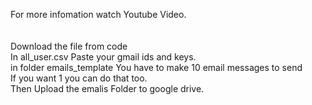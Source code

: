 For more infomation watch Youtube Video. <br>
  <br><br>
Download the file from code <br>
In all_user.csv Paste your gmail ids and keys. <br>
in folder emails_template You have to make 10 email messages to send<br>
If you want 1 you can do that too.<br>
Then Upload the emalis Folder to google drive.<br>


